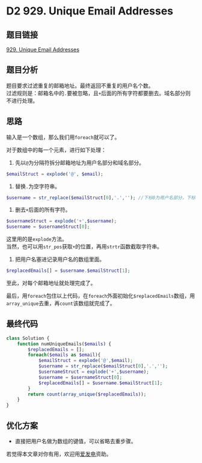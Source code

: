 # D2 929. Unique Email Addresses

## 题目链接

[929. Unique Email Addresses](https://leetcode.com/problems/unique-email-addresses/)

## 题目分析

题目要求过滤重复的邮箱地址。最终返回不重复的用户名个数。  
过滤规则是：邮箱名中的`.`要被忽略，且`+`后面的所有字符都要删去。域名部分则不进行处理。

## 思路

输入是一个数组，那么我们用`foreach`就可以了。

对于数组中的每一个元素，进行如下处理：

1. 先以`@`为分隔符拆分邮箱地址为用户名部分和域名部分。

```php
$emailStruct = explode('@', $email);
```

1. 替换`.`为空字符串。

```php
$username = str_replace($emailStruct[0],'.',''); //下标0为用户名部分，下标1为域名部分
```

1. 删去`+`后面的所有字符。

```php
$usernameStruct = explode('+',$username);
$username = $usernameStruct[0];
```

这里用的是`explode`方法。  
当然，也可以用`str_pos`获取`+`的位置，再用`strtr`函数截取字符串。

1. 把用户名塞进记录用户名的数组里面。

```php
$replacedEmails[] = $username.$emailStruct[1];
```

至此，对每个邮箱地址就处理完成了。

最后，用`foreach`包住以上代码，在`foreach`外面初始化`$replacedEmails`数组，用`array_unique`去重，再`count`该数组就完成了。

## 最终代码

```php
class Solution {
    function numUniqueEmails($emails) {
        $replacedEmails = [];
        foreach($emails as $email){
            $emailStruct = explode('@',$email);
            $username = str_replace($emailStruct[0],'.','');
            $usernameStruct = explode('+',$username);
            $username = $usernameStruct[0];
            $replacedEmails[] = $username.$emailStruct[1];
        }
        return count(array_unique($replacedEmails));
    }
}
```

## 优化方案

* 直接把用户名做为数组的键值，可以省略去重步骤。

若觉得本文章对你有用，欢迎用[爱发电](https://afdian.net/@skys215)资助。

